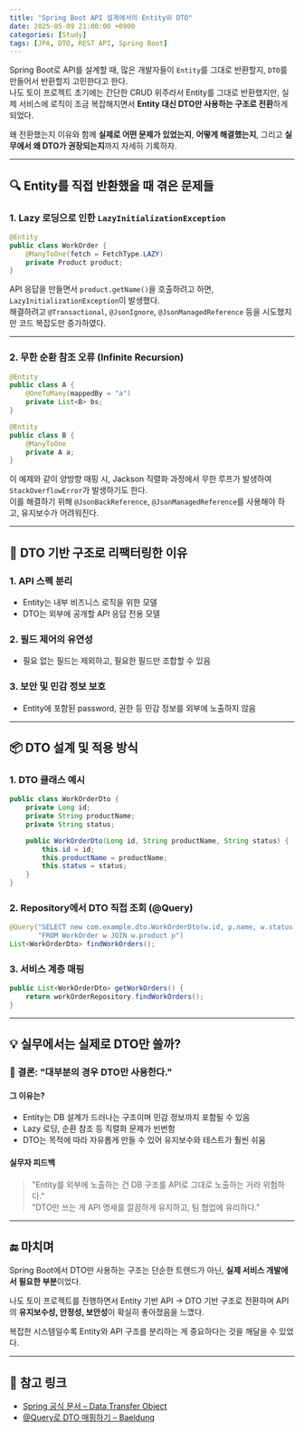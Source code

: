 ```yaml
---
title: "Spring Boot API 설계에서의 Entity와 DTO"
date: 2025-05-09 21:00:00 +0900
categories: [Study]
tags: [JPA, DTO, REST API, Spring Boot]
---
```


Spring Boot로 API를 설계할 때, 많은 개발자들이 `Entity`를 그대로 반환할지, `DTO`를 만들어서 반환할지 고민한다고 한다.  
나도 토이 프로젝트 초기에는 간단한 CRUD 위주라서 Entity를 그대로 반환했지만, 실제 서비스에 로직이 조금 복잡해지면서 **Entity 대신 DTO만 사용하는 구조로 전환**하게 되었다.

왜 전환했는지 이유와 함께 **실제로 어떤 문제가 있었는지**, **어떻게 해결했는지**, 그리고 **실무에서 왜 DTO가 권장되는지**까지 자세히 기록하자.

---

## 🔍 Entity를 직접 반환했을 때 겪은 문제들

### 1. Lazy 로딩으로 인한 `LazyInitializationException`

```java
@Entity
public class WorkOrder {
    @ManyToOne(fetch = FetchType.LAZY)
    private Product product;
}
```

API 응답을 만들면서 `product.getName()`을 호출하려고 하면, `LazyInitializationException`이 발생했다.  
해결하려고 `@Transactional`, `@JsonIgnore`, `@JsonManagedReference` 등을 시도했지만 코드 복잡도만 증가하였다.

---

### 2. 무한 순환 참조 오류 (Infinite Recursion)

```java
@Entity
public class A {
    @OneToMany(mappedBy = "a")
    private List<B> bs;
}

@Entity
public class B {
    @ManyToOne
    private A a;
}
```

이 예제와 같이 양방향 매핑 시, Jackson 직렬화 과정에서 무한 루프가 발생하여 `StackOverflowError`가 발생하기도 한다.  
이를 해결하기 위해 `@JsonBackReference`, `@JsonManagedReference`를 사용해야 하고, 유지보수가 어려워진다.

---

## 🧱 DTO 기반 구조로 리팩터링한 이유

### 1. API 스펙 분리

- Entity는 내부 비즈니스 로직을 위한 모델
- DTO는 외부에 공개할 API 응답 전용 모델

### 2. 필드 제어의 유연성

- 필요 없는 필드는 제외하고, 필요한 필드만 조합할 수 있음

### 3. 보안 및 민감 정보 보호

- Entity에 포함된 password, 권한 등 민감 정보를 외부에 노출하지 않음

---

## 📦 DTO 설계 및 적용 방식

### 1. DTO 클래스 예시

```java
public class WorkOrderDto {
    private Long id;
    private String productName;
    private String status;

    public WorkOrderDto(Long id, String productName, String status) {
        this.id = id;
        this.productName = productName;
        this.status = status;
    }
}
```

### 2. Repository에서 DTO 직접 조회 (@Query)

```java
@Query("SELECT new com.example.dto.WorkOrderDto(w.id, p.name, w.status) " +
       "FROM WorkOrder w JOIN w.product p")
List<WorkOrderDto> findWorkOrders();
```

### 3. 서비스 계층 매핑

```java
public List<WorkOrderDto> getWorkOrders() {
    return workOrderRepository.findWorkOrders();
}
```

---

## 💡 실무에서는 실제로 DTO만 쓸까?

### 📌 결론: **"대부분의 경우 DTO만 사용한다."**

#### 그 이유는?

- Entity는 DB 설계가 드러나는 구조이며 민감 정보까지 포함될 수 있음
- Lazy 로딩, 순환 참조 등 직렬화 문제가 빈번함
- DTO는 목적에 따라 자유롭게 만들 수 있어 유지보수와 테스트가 훨씬 쉬움

#### 실무자 피드백

> "Entity를 외부에 노출하는 건 DB 구조를 API로 그대로 노출하는 거라 위험하다."  
> "DTO만 쓰는 게 API 명세를 깔끔하게 유지하고, 팀 협업에 유리하다."

---

## 🔚 마치며

Spring Boot에서 DTO만 사용하는 구조는 단순한 트렌드가 아닌, **실제 서비스 개발에서 필요한 부분**이었다.  

나도 토이 프로젝트를 진행하면서 Entity 기반 API → DTO 기반 구조로 전환하며 API의 **유지보수성, 안정성, 보안성**이 확실히 좋아졌음을 느꼈다.

복잡한 시스템일수록 Entity와 API 구조를 분리하는 게 중요하다는 것을 깨달을 수 있었다.  

---

## 🔗 참고 링크
- [Spring 공식 문서 – Data Transfer Object](https://docs.spring.io/spring-framework/docs/current/reference/html/web.html#mvc-ann-methods)
- [@Query로 DTO 매핑하기 – Baeldung](https://www.baeldung.com/spring-data-jpa-projections)
